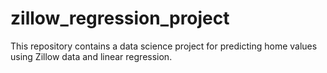 # zillow_regression_project
This repository contains a data science project for predicting home values using Zillow data and linear regression.
